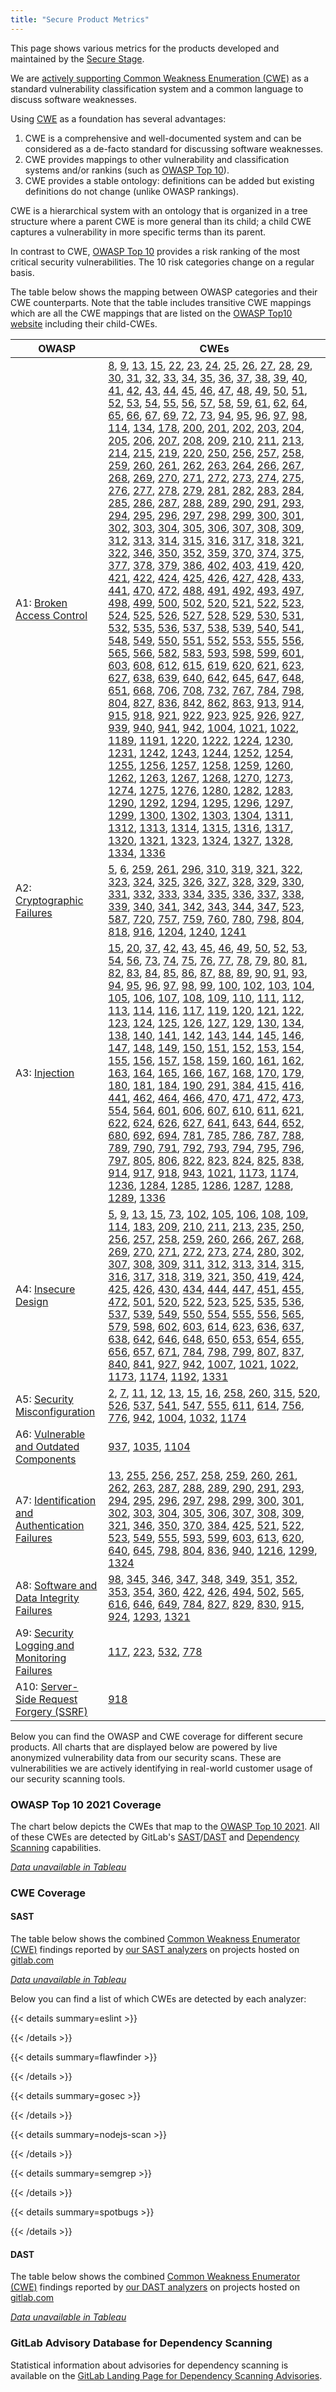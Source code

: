 ```yaml
---
title: "Secure Product Metrics"
---
```


This page shows various metrics for the products developed and maintained by
the [Secure Stage](/handbook/product/categories/#sec-section).

We are [actively supporting Common Weakness Enumeration (CWE)](https://gitlab.com/gitlab-org/gitlab/-/issues/300978)
as a standard vulnerability classification system and a common language to discuss software weaknesses.

Using [CWE](https://cwe.mitre.org/) as a foundation has several advantages:

1. CWE is a comprehensive and well-documented system and can be considered as a de-facto standard for discussing software weaknesses.
1. CWE provides mappings to other vulnerability and classification systems and/or rankins (such as [OWASP Top 10](https://owasp.org/Top10/)).
1. CWE provides a stable ontology: definitions can be added but existing definitions do not change (unlike OWASP rankings).

CWE is a hierarchical system with an ontology that is organized in a tree
structure where a parent CWE is more general than its child; a child CWE
captures a vulnerability in more specific terms than its parent.

In contrast to CWE, [OWASP Top 10](https://owasp.org/Top10/) provides a risk
ranking of the most critical security vulnerabilities. The 10 risk categories
change on a regular basis.

The table below shows the mapping between OWASP categories and their CWE
counterparts. Note that the table includes transitive CWE mappings which
are all the CWE mappings that are listed on the [OWASP Top10 website](https://owasp.org/Top10/)
including their child-CWEs.

| OWASP | CWEs |
| ----- | ---- |
| A1: [Broken Access Control](https://owasp.org/Top10/A01_2021-Broken_Access_Control/) | [8](https://cwe.mitre.org/data/definitions/8.html), [9](https://cwe.mitre.org/data/definitions/9.html), [13](https://cwe.mitre.org/data/definitions/13.html), [15](https://cwe.mitre.org/data/definitions/15.html), [22](https://cwe.mitre.org/data/definitions/22.html), [23](https://cwe.mitre.org/data/definitions/23.html), [24](https://cwe.mitre.org/data/definitions/24.html), [25](https://cwe.mitre.org/data/definitions/25.html), [26](https://cwe.mitre.org/data/definitions/26.html), [27](https://cwe.mitre.org/data/definitions/27.html), [28](https://cwe.mitre.org/data/definitions/28.html), [29](https://cwe.mitre.org/data/definitions/29.html), [30](https://cwe.mitre.org/data/definitions/30.html), [31](https://cwe.mitre.org/data/definitions/31.html), [32](https://cwe.mitre.org/data/definitions/32.html), [33](https://cwe.mitre.org/data/definitions/33.html), [34](https://cwe.mitre.org/data/definitions/34.html), [35](https://cwe.mitre.org/data/definitions/35.html), [36](https://cwe.mitre.org/data/definitions/36.html), [37](https://cwe.mitre.org/data/definitions/37.html), [38](https://cwe.mitre.org/data/definitions/38.html), [39](https://cwe.mitre.org/data/definitions/39.html), [40](https://cwe.mitre.org/data/definitions/40.html), [41](https://cwe.mitre.org/data/definitions/41.html), [42](https://cwe.mitre.org/data/definitions/42.html), [43](https://cwe.mitre.org/data/definitions/43.html), [44](https://cwe.mitre.org/data/definitions/44.html), [45](https://cwe.mitre.org/data/definitions/45.html), [46](https://cwe.mitre.org/data/definitions/46.html), [47](https://cwe.mitre.org/data/definitions/47.html), [48](https://cwe.mitre.org/data/definitions/48.html), [49](https://cwe.mitre.org/data/definitions/49.html), [50](https://cwe.mitre.org/data/definitions/50.html), [51](https://cwe.mitre.org/data/definitions/51.html), [52](https://cwe.mitre.org/data/definitions/52.html), [53](https://cwe.mitre.org/data/definitions/53.html), [54](https://cwe.mitre.org/data/definitions/54.html), [55](https://cwe.mitre.org/data/definitions/55.html), [56](https://cwe.mitre.org/data/definitions/56.html), [57](https://cwe.mitre.org/data/definitions/57.html), [58](https://cwe.mitre.org/data/definitions/58.html), [59](https://cwe.mitre.org/data/definitions/59.html), [61](https://cwe.mitre.org/data/definitions/61.html), [62](https://cwe.mitre.org/data/definitions/62.html), [64](https://cwe.mitre.org/data/definitions/64.html), [65](https://cwe.mitre.org/data/definitions/65.html), [66](https://cwe.mitre.org/data/definitions/66.html), [67](https://cwe.mitre.org/data/definitions/67.html), [69](https://cwe.mitre.org/data/definitions/69.html), [72](https://cwe.mitre.org/data/definitions/72.html), [73](https://cwe.mitre.org/data/definitions/73.html), [94](https://cwe.mitre.org/data/definitions/94.html), [95](https://cwe.mitre.org/data/definitions/95.html), [96](https://cwe.mitre.org/data/definitions/96.html), [97](https://cwe.mitre.org/data/definitions/97.html), [98](https://cwe.mitre.org/data/definitions/98.html), [114](https://cwe.mitre.org/data/definitions/114.html), [134](https://cwe.mitre.org/data/definitions/134.html), [178](https://cwe.mitre.org/data/definitions/178.html), [200](https://cwe.mitre.org/data/definitions/200.html), [201](https://cwe.mitre.org/data/definitions/201.html), [202](https://cwe.mitre.org/data/definitions/202.html), [203](https://cwe.mitre.org/data/definitions/203.html), [204](https://cwe.mitre.org/data/definitions/204.html), [205](https://cwe.mitre.org/data/definitions/205.html), [206](https://cwe.mitre.org/data/definitions/206.html), [207](https://cwe.mitre.org/data/definitions/207.html), [208](https://cwe.mitre.org/data/definitions/208.html), [209](https://cwe.mitre.org/data/definitions/209.html), [210](https://cwe.mitre.org/data/definitions/210.html), [211](https://cwe.mitre.org/data/definitions/211.html), [213](https://cwe.mitre.org/data/definitions/213.html), [214](https://cwe.mitre.org/data/definitions/214.html), [215](https://cwe.mitre.org/data/definitions/215.html), [219](https://cwe.mitre.org/data/definitions/219.html), [220](https://cwe.mitre.org/data/definitions/220.html), [250](https://cwe.mitre.org/data/definitions/250.html), [256](https://cwe.mitre.org/data/definitions/256.html), [257](https://cwe.mitre.org/data/definitions/257.html), [258](https://cwe.mitre.org/data/definitions/258.html), [259](https://cwe.mitre.org/data/definitions/259.html), [260](https://cwe.mitre.org/data/definitions/260.html), [261](https://cwe.mitre.org/data/definitions/261.html), [262](https://cwe.mitre.org/data/definitions/262.html), [263](https://cwe.mitre.org/data/definitions/263.html), [264](https://cwe.mitre.org/data/definitions/264.html), [266](https://cwe.mitre.org/data/definitions/266.html), [267](https://cwe.mitre.org/data/definitions/267.html), [268](https://cwe.mitre.org/data/definitions/268.html), [269](https://cwe.mitre.org/data/definitions/269.html), [270](https://cwe.mitre.org/data/definitions/270.html), [271](https://cwe.mitre.org/data/definitions/271.html), [272](https://cwe.mitre.org/data/definitions/272.html), [273](https://cwe.mitre.org/data/definitions/273.html), [274](https://cwe.mitre.org/data/definitions/274.html), [275](https://cwe.mitre.org/data/definitions/275.html), [276](https://cwe.mitre.org/data/definitions/276.html), [277](https://cwe.mitre.org/data/definitions/277.html), [278](https://cwe.mitre.org/data/definitions/278.html), [279](https://cwe.mitre.org/data/definitions/279.html), [281](https://cwe.mitre.org/data/definitions/281.html), [282](https://cwe.mitre.org/data/definitions/282.html), [283](https://cwe.mitre.org/data/definitions/283.html), [284](https://cwe.mitre.org/data/definitions/284.html), [285](https://cwe.mitre.org/data/definitions/285.html), [286](https://cwe.mitre.org/data/definitions/286.html), [287](https://cwe.mitre.org/data/definitions/287.html), [288](https://cwe.mitre.org/data/definitions/288.html), [289](https://cwe.mitre.org/data/definitions/289.html), [290](https://cwe.mitre.org/data/definitions/290.html), [291](https://cwe.mitre.org/data/definitions/291.html), [293](https://cwe.mitre.org/data/definitions/293.html), [294](https://cwe.mitre.org/data/definitions/294.html), [295](https://cwe.mitre.org/data/definitions/295.html), [296](https://cwe.mitre.org/data/definitions/296.html), [297](https://cwe.mitre.org/data/definitions/297.html), [298](https://cwe.mitre.org/data/definitions/298.html), [299](https://cwe.mitre.org/data/definitions/299.html), [300](https://cwe.mitre.org/data/definitions/300.html), [301](https://cwe.mitre.org/data/definitions/301.html), [302](https://cwe.mitre.org/data/definitions/302.html), [303](https://cwe.mitre.org/data/definitions/303.html), [304](https://cwe.mitre.org/data/definitions/304.html), [305](https://cwe.mitre.org/data/definitions/305.html), [306](https://cwe.mitre.org/data/definitions/306.html), [307](https://cwe.mitre.org/data/definitions/307.html), [308](https://cwe.mitre.org/data/definitions/308.html), [309](https://cwe.mitre.org/data/definitions/309.html), [312](https://cwe.mitre.org/data/definitions/312.html), [313](https://cwe.mitre.org/data/definitions/313.html), [314](https://cwe.mitre.org/data/definitions/314.html), [315](https://cwe.mitre.org/data/definitions/315.html), [316](https://cwe.mitre.org/data/definitions/316.html), [317](https://cwe.mitre.org/data/definitions/317.html), [318](https://cwe.mitre.org/data/definitions/318.html), [321](https://cwe.mitre.org/data/definitions/321.html), [322](https://cwe.mitre.org/data/definitions/322.html), [346](https://cwe.mitre.org/data/definitions/346.html), [350](https://cwe.mitre.org/data/definitions/350.html), [352](https://cwe.mitre.org/data/definitions/352.html), [359](https://cwe.mitre.org/data/definitions/359.html), [370](https://cwe.mitre.org/data/definitions/370.html), [374](https://cwe.mitre.org/data/definitions/374.html), [375](https://cwe.mitre.org/data/definitions/375.html), [377](https://cwe.mitre.org/data/definitions/377.html), [378](https://cwe.mitre.org/data/definitions/378.html), [379](https://cwe.mitre.org/data/definitions/379.html), [386](https://cwe.mitre.org/data/definitions/386.html), [402](https://cwe.mitre.org/data/definitions/402.html), [403](https://cwe.mitre.org/data/definitions/403.html), [419](https://cwe.mitre.org/data/definitions/419.html), [420](https://cwe.mitre.org/data/definitions/420.html), [421](https://cwe.mitre.org/data/definitions/421.html), [422](https://cwe.mitre.org/data/definitions/422.html), [424](https://cwe.mitre.org/data/definitions/424.html), [425](https://cwe.mitre.org/data/definitions/425.html), [426](https://cwe.mitre.org/data/definitions/426.html), [427](https://cwe.mitre.org/data/definitions/427.html), [428](https://cwe.mitre.org/data/definitions/428.html), [433](https://cwe.mitre.org/data/definitions/433.html), [441](https://cwe.mitre.org/data/definitions/441.html), [470](https://cwe.mitre.org/data/definitions/470.html), [472](https://cwe.mitre.org/data/definitions/472.html), [488](https://cwe.mitre.org/data/definitions/488.html), [491](https://cwe.mitre.org/data/definitions/491.html), [492](https://cwe.mitre.org/data/definitions/492.html), [493](https://cwe.mitre.org/data/definitions/493.html), [497](https://cwe.mitre.org/data/definitions/497.html), [498](https://cwe.mitre.org/data/definitions/498.html), [499](https://cwe.mitre.org/data/definitions/499.html), [500](https://cwe.mitre.org/data/definitions/500.html), [502](https://cwe.mitre.org/data/definitions/502.html), [520](https://cwe.mitre.org/data/definitions/520.html), [521](https://cwe.mitre.org/data/definitions/521.html), [522](https://cwe.mitre.org/data/definitions/522.html), [523](https://cwe.mitre.org/data/definitions/523.html), [524](https://cwe.mitre.org/data/definitions/524.html), [525](https://cwe.mitre.org/data/definitions/525.html), [526](https://cwe.mitre.org/data/definitions/526.html), [527](https://cwe.mitre.org/data/definitions/527.html), [528](https://cwe.mitre.org/data/definitions/528.html), [529](https://cwe.mitre.org/data/definitions/529.html), [530](https://cwe.mitre.org/data/definitions/530.html), [531](https://cwe.mitre.org/data/definitions/531.html), [532](https://cwe.mitre.org/data/definitions/532.html), [535](https://cwe.mitre.org/data/definitions/535.html), [536](https://cwe.mitre.org/data/definitions/536.html), [537](https://cwe.mitre.org/data/definitions/537.html), [538](https://cwe.mitre.org/data/definitions/538.html), [539](https://cwe.mitre.org/data/definitions/539.html), [540](https://cwe.mitre.org/data/definitions/540.html), [541](https://cwe.mitre.org/data/definitions/541.html), [548](https://cwe.mitre.org/data/definitions/548.html), [549](https://cwe.mitre.org/data/definitions/549.html), [550](https://cwe.mitre.org/data/definitions/550.html), [551](https://cwe.mitre.org/data/definitions/551.html), [552](https://cwe.mitre.org/data/definitions/552.html), [553](https://cwe.mitre.org/data/definitions/553.html), [555](https://cwe.mitre.org/data/definitions/555.html), [556](https://cwe.mitre.org/data/definitions/556.html), [565](https://cwe.mitre.org/data/definitions/565.html), [566](https://cwe.mitre.org/data/definitions/566.html), [582](https://cwe.mitre.org/data/definitions/582.html), [583](https://cwe.mitre.org/data/definitions/583.html), [593](https://cwe.mitre.org/data/definitions/593.html), [598](https://cwe.mitre.org/data/definitions/598.html), [599](https://cwe.mitre.org/data/definitions/599.html), [601](https://cwe.mitre.org/data/definitions/601.html), [603](https://cwe.mitre.org/data/definitions/603.html), [608](https://cwe.mitre.org/data/definitions/608.html), [612](https://cwe.mitre.org/data/definitions/612.html), [615](https://cwe.mitre.org/data/definitions/615.html), [619](https://cwe.mitre.org/data/definitions/619.html), [620](https://cwe.mitre.org/data/definitions/620.html), [621](https://cwe.mitre.org/data/definitions/621.html), [623](https://cwe.mitre.org/data/definitions/623.html), [627](https://cwe.mitre.org/data/definitions/627.html), [638](https://cwe.mitre.org/data/definitions/638.html), [639](https://cwe.mitre.org/data/definitions/639.html), [640](https://cwe.mitre.org/data/definitions/640.html), [642](https://cwe.mitre.org/data/definitions/642.html), [645](https://cwe.mitre.org/data/definitions/645.html), [647](https://cwe.mitre.org/data/definitions/647.html), [648](https://cwe.mitre.org/data/definitions/648.html), [651](https://cwe.mitre.org/data/definitions/651.html), [668](https://cwe.mitre.org/data/definitions/668.html), [706](https://cwe.mitre.org/data/definitions/706.html), [708](https://cwe.mitre.org/data/definitions/708.html), [732](https://cwe.mitre.org/data/definitions/732.html), [767](https://cwe.mitre.org/data/definitions/767.html), [784](https://cwe.mitre.org/data/definitions/784.html), [798](https://cwe.mitre.org/data/definitions/798.html), [804](https://cwe.mitre.org/data/definitions/804.html), [827](https://cwe.mitre.org/data/definitions/827.html), [836](https://cwe.mitre.org/data/definitions/836.html), [842](https://cwe.mitre.org/data/definitions/842.html), [862](https://cwe.mitre.org/data/definitions/862.html), [863](https://cwe.mitre.org/data/definitions/863.html), [913](https://cwe.mitre.org/data/definitions/913.html), [914](https://cwe.mitre.org/data/definitions/914.html), [915](https://cwe.mitre.org/data/definitions/915.html), [918](https://cwe.mitre.org/data/definitions/918.html), [921](https://cwe.mitre.org/data/definitions/921.html), [922](https://cwe.mitre.org/data/definitions/922.html), [923](https://cwe.mitre.org/data/definitions/923.html), [925](https://cwe.mitre.org/data/definitions/925.html), [926](https://cwe.mitre.org/data/definitions/926.html), [927](https://cwe.mitre.org/data/definitions/927.html), [939](https://cwe.mitre.org/data/definitions/939.html), [940](https://cwe.mitre.org/data/definitions/940.html), [941](https://cwe.mitre.org/data/definitions/941.html), [942](https://cwe.mitre.org/data/definitions/942.html), [1004](https://cwe.mitre.org/data/definitions/1004.html), [1021](https://cwe.mitre.org/data/definitions/1021.html), [1022](https://cwe.mitre.org/data/definitions/1022.html), [1189](https://cwe.mitre.org/data/definitions/1189.html), [1191](https://cwe.mitre.org/data/definitions/1191.html), [1220](https://cwe.mitre.org/data/definitions/1220.html), [1222](https://cwe.mitre.org/data/definitions/1222.html), [1224](https://cwe.mitre.org/data/definitions/1224.html), [1230](https://cwe.mitre.org/data/definitions/1230.html), [1231](https://cwe.mitre.org/data/definitions/1231.html), [1242](https://cwe.mitre.org/data/definitions/1242.html), [1243](https://cwe.mitre.org/data/definitions/1243.html), [1244](https://cwe.mitre.org/data/definitions/1244.html), [1252](https://cwe.mitre.org/data/definitions/1252.html), [1254](https://cwe.mitre.org/data/definitions/1254.html), [1255](https://cwe.mitre.org/data/definitions/1255.html), [1256](https://cwe.mitre.org/data/definitions/1256.html), [1257](https://cwe.mitre.org/data/definitions/1257.html), [1258](https://cwe.mitre.org/data/definitions/1258.html), [1259](https://cwe.mitre.org/data/definitions/1259.html), [1260](https://cwe.mitre.org/data/definitions/1260.html), [1262](https://cwe.mitre.org/data/definitions/1262.html), [1263](https://cwe.mitre.org/data/definitions/1263.html), [1267](https://cwe.mitre.org/data/definitions/1267.html), [1268](https://cwe.mitre.org/data/definitions/1268.html), [1270](https://cwe.mitre.org/data/definitions/1270.html), [1273](https://cwe.mitre.org/data/definitions/1273.html), [1274](https://cwe.mitre.org/data/definitions/1274.html), [1275](https://cwe.mitre.org/data/definitions/1275.html), [1276](https://cwe.mitre.org/data/definitions/1276.html), [1280](https://cwe.mitre.org/data/definitions/1280.html), [1282](https://cwe.mitre.org/data/definitions/1282.html), [1283](https://cwe.mitre.org/data/definitions/1283.html), [1290](https://cwe.mitre.org/data/definitions/1290.html), [1292](https://cwe.mitre.org/data/definitions/1292.html), [1294](https://cwe.mitre.org/data/definitions/1294.html), [1295](https://cwe.mitre.org/data/definitions/1295.html), [1296](https://cwe.mitre.org/data/definitions/1296.html), [1297](https://cwe.mitre.org/data/definitions/1297.html), [1299](https://cwe.mitre.org/data/definitions/1299.html), [1300](https://cwe.mitre.org/data/definitions/1300.html), [1302](https://cwe.mitre.org/data/definitions/1302.html), [1303](https://cwe.mitre.org/data/definitions/1303.html), [1304](https://cwe.mitre.org/data/definitions/1304.html), [1311](https://cwe.mitre.org/data/definitions/1311.html), [1312](https://cwe.mitre.org/data/definitions/1312.html), [1313](https://cwe.mitre.org/data/definitions/1313.html), [1314](https://cwe.mitre.org/data/definitions/1314.html), [1315](https://cwe.mitre.org/data/definitions/1315.html), [1316](https://cwe.mitre.org/data/definitions/1316.html), [1317](https://cwe.mitre.org/data/definitions/1317.html), [1320](https://cwe.mitre.org/data/definitions/1320.html), [1321](https://cwe.mitre.org/data/definitions/1321.html), [1323](https://cwe.mitre.org/data/definitions/1323.html), [1324](https://cwe.mitre.org/data/definitions/1324.html), [1327](https://cwe.mitre.org/data/definitions/1327.html), [1328](https://cwe.mitre.org/data/definitions/1328.html), [1334](https://cwe.mitre.org/data/definitions/1334.html), [1336](https://cwe.mitre.org/data/definitions/1336.html)|
| A2: [Cryptographic Failures](https://owasp.org/Top10/A02_2021-Cryptographic_Failures/) | [5](https://cwe.mitre.org/data/definitions/5.html), [6](https://cwe.mitre.org/data/definitions/6.html), [259](https://cwe.mitre.org/data/definitions/259.html), [261](https://cwe.mitre.org/data/definitions/261.html), [296](https://cwe.mitre.org/data/definitions/296.html), [310](https://cwe.mitre.org/data/definitions/310.html), [319](https://cwe.mitre.org/data/definitions/319.html), [321](https://cwe.mitre.org/data/definitions/321.html), [322](https://cwe.mitre.org/data/definitions/322.html), [323](https://cwe.mitre.org/data/definitions/323.html), [324](https://cwe.mitre.org/data/definitions/324.html), [325](https://cwe.mitre.org/data/definitions/325.html), [326](https://cwe.mitre.org/data/definitions/326.html), [327](https://cwe.mitre.org/data/definitions/327.html), [328](https://cwe.mitre.org/data/definitions/328.html), [329](https://cwe.mitre.org/data/definitions/329.html), [330](https://cwe.mitre.org/data/definitions/330.html), [331](https://cwe.mitre.org/data/definitions/331.html), [332](https://cwe.mitre.org/data/definitions/332.html), [333](https://cwe.mitre.org/data/definitions/333.html), [334](https://cwe.mitre.org/data/definitions/334.html), [335](https://cwe.mitre.org/data/definitions/335.html), [336](https://cwe.mitre.org/data/definitions/336.html), [337](https://cwe.mitre.org/data/definitions/337.html), [338](https://cwe.mitre.org/data/definitions/338.html), [339](https://cwe.mitre.org/data/definitions/339.html), [340](https://cwe.mitre.org/data/definitions/340.html), [341](https://cwe.mitre.org/data/definitions/341.html), [342](https://cwe.mitre.org/data/definitions/342.html), [343](https://cwe.mitre.org/data/definitions/343.html), [344](https://cwe.mitre.org/data/definitions/344.html), [347](https://cwe.mitre.org/data/definitions/347.html), [523](https://cwe.mitre.org/data/definitions/523.html), [587](https://cwe.mitre.org/data/definitions/587.html), [720](https://cwe.mitre.org/data/definitions/720.html), [757](https://cwe.mitre.org/data/definitions/757.html), [759](https://cwe.mitre.org/data/definitions/759.html), [760](https://cwe.mitre.org/data/definitions/760.html), [780](https://cwe.mitre.org/data/definitions/780.html), [798](https://cwe.mitre.org/data/definitions/798.html), [804](https://cwe.mitre.org/data/definitions/804.html), [818](https://cwe.mitre.org/data/definitions/818.html), [916](https://cwe.mitre.org/data/definitions/916.html), [1204](https://cwe.mitre.org/data/definitions/1204.html), [1240](https://cwe.mitre.org/data/definitions/1240.html), [1241](https://cwe.mitre.org/data/definitions/1241.html)|
| A3: [Injection](https://owasp.org/Top10/A03_2021-Injection/) | [15](https://cwe.mitre.org/data/definitions/15.html), [20](https://cwe.mitre.org/data/definitions/20.html), [37](https://cwe.mitre.org/data/definitions/37.html), [42](https://cwe.mitre.org/data/definitions/42.html), [43](https://cwe.mitre.org/data/definitions/43.html), [45](https://cwe.mitre.org/data/definitions/45.html), [46](https://cwe.mitre.org/data/definitions/46.html), [49](https://cwe.mitre.org/data/definitions/49.html), [50](https://cwe.mitre.org/data/definitions/50.html), [52](https://cwe.mitre.org/data/definitions/52.html), [53](https://cwe.mitre.org/data/definitions/53.html), [54](https://cwe.mitre.org/data/definitions/54.html), [56](https://cwe.mitre.org/data/definitions/56.html), [73](https://cwe.mitre.org/data/definitions/73.html), [74](https://cwe.mitre.org/data/definitions/74.html), [75](https://cwe.mitre.org/data/definitions/75.html), [76](https://cwe.mitre.org/data/definitions/76.html), [77](https://cwe.mitre.org/data/definitions/77.html), [78](https://cwe.mitre.org/data/definitions/78.html), [79](https://cwe.mitre.org/data/definitions/79.html), [80](https://cwe.mitre.org/data/definitions/80.html), [81](https://cwe.mitre.org/data/definitions/81.html), [82](https://cwe.mitre.org/data/definitions/82.html), [83](https://cwe.mitre.org/data/definitions/83.html), [84](https://cwe.mitre.org/data/definitions/84.html), [85](https://cwe.mitre.org/data/definitions/85.html), [86](https://cwe.mitre.org/data/definitions/86.html), [87](https://cwe.mitre.org/data/definitions/87.html), [88](https://cwe.mitre.org/data/definitions/88.html), [89](https://cwe.mitre.org/data/definitions/89.html), [90](https://cwe.mitre.org/data/definitions/90.html), [91](https://cwe.mitre.org/data/definitions/91.html), [93](https://cwe.mitre.org/data/definitions/93.html), [94](https://cwe.mitre.org/data/definitions/94.html), [95](https://cwe.mitre.org/data/definitions/95.html), [96](https://cwe.mitre.org/data/definitions/96.html), [97](https://cwe.mitre.org/data/definitions/97.html), [98](https://cwe.mitre.org/data/definitions/98.html), [99](https://cwe.mitre.org/data/definitions/99.html), [100](https://cwe.mitre.org/data/definitions/100.html), [102](https://cwe.mitre.org/data/definitions/102.html), [103](https://cwe.mitre.org/data/definitions/103.html), [104](https://cwe.mitre.org/data/definitions/104.html), [105](https://cwe.mitre.org/data/definitions/105.html), [106](https://cwe.mitre.org/data/definitions/106.html), [107](https://cwe.mitre.org/data/definitions/107.html), [108](https://cwe.mitre.org/data/definitions/108.html), [109](https://cwe.mitre.org/data/definitions/109.html), [110](https://cwe.mitre.org/data/definitions/110.html), [111](https://cwe.mitre.org/data/definitions/111.html), [112](https://cwe.mitre.org/data/definitions/112.html), [113](https://cwe.mitre.org/data/definitions/113.html), [114](https://cwe.mitre.org/data/definitions/114.html), [116](https://cwe.mitre.org/data/definitions/116.html), [117](https://cwe.mitre.org/data/definitions/117.html), [119](https://cwe.mitre.org/data/definitions/119.html), [120](https://cwe.mitre.org/data/definitions/120.html), [121](https://cwe.mitre.org/data/definitions/121.html), [122](https://cwe.mitre.org/data/definitions/122.html), [123](https://cwe.mitre.org/data/definitions/123.html), [124](https://cwe.mitre.org/data/definitions/124.html), [125](https://cwe.mitre.org/data/definitions/125.html), [126](https://cwe.mitre.org/data/definitions/126.html), [127](https://cwe.mitre.org/data/definitions/127.html), [129](https://cwe.mitre.org/data/definitions/129.html), [130](https://cwe.mitre.org/data/definitions/130.html), [134](https://cwe.mitre.org/data/definitions/134.html), [138](https://cwe.mitre.org/data/definitions/138.html), [140](https://cwe.mitre.org/data/definitions/140.html), [141](https://cwe.mitre.org/data/definitions/141.html), [142](https://cwe.mitre.org/data/definitions/142.html), [143](https://cwe.mitre.org/data/definitions/143.html), [144](https://cwe.mitre.org/data/definitions/144.html), [145](https://cwe.mitre.org/data/definitions/145.html), [146](https://cwe.mitre.org/data/definitions/146.html), [147](https://cwe.mitre.org/data/definitions/147.html), [148](https://cwe.mitre.org/data/definitions/148.html), [149](https://cwe.mitre.org/data/definitions/149.html), [150](https://cwe.mitre.org/data/definitions/150.html), [151](https://cwe.mitre.org/data/definitions/151.html), [152](https://cwe.mitre.org/data/definitions/152.html), [153](https://cwe.mitre.org/data/definitions/153.html), [154](https://cwe.mitre.org/data/definitions/154.html), [155](https://cwe.mitre.org/data/definitions/155.html), [156](https://cwe.mitre.org/data/definitions/156.html), [157](https://cwe.mitre.org/data/definitions/157.html), [158](https://cwe.mitre.org/data/definitions/158.html), [159](https://cwe.mitre.org/data/definitions/159.html), [160](https://cwe.mitre.org/data/definitions/160.html), [161](https://cwe.mitre.org/data/definitions/161.html), [162](https://cwe.mitre.org/data/definitions/162.html), [163](https://cwe.mitre.org/data/definitions/163.html), [164](https://cwe.mitre.org/data/definitions/164.html), [165](https://cwe.mitre.org/data/definitions/165.html), [166](https://cwe.mitre.org/data/definitions/166.html), [167](https://cwe.mitre.org/data/definitions/167.html), [168](https://cwe.mitre.org/data/definitions/168.html), [170](https://cwe.mitre.org/data/definitions/170.html), [179](https://cwe.mitre.org/data/definitions/179.html), [180](https://cwe.mitre.org/data/definitions/180.html), [181](https://cwe.mitre.org/data/definitions/181.html), [184](https://cwe.mitre.org/data/definitions/184.html), [190](https://cwe.mitre.org/data/definitions/190.html), [291](https://cwe.mitre.org/data/definitions/291.html), [384](https://cwe.mitre.org/data/definitions/384.html), [415](https://cwe.mitre.org/data/definitions/415.html), [416](https://cwe.mitre.org/data/definitions/416.html), [441](https://cwe.mitre.org/data/definitions/441.html), [462](https://cwe.mitre.org/data/definitions/462.html), [464](https://cwe.mitre.org/data/definitions/464.html), [466](https://cwe.mitre.org/data/definitions/466.html), [470](https://cwe.mitre.org/data/definitions/470.html), [471](https://cwe.mitre.org/data/definitions/471.html), [472](https://cwe.mitre.org/data/definitions/472.html), [473](https://cwe.mitre.org/data/definitions/473.html), [554](https://cwe.mitre.org/data/definitions/554.html), [564](https://cwe.mitre.org/data/definitions/564.html), [601](https://cwe.mitre.org/data/definitions/601.html), [606](https://cwe.mitre.org/data/definitions/606.html), [607](https://cwe.mitre.org/data/definitions/607.html), [610](https://cwe.mitre.org/data/definitions/610.html), [611](https://cwe.mitre.org/data/definitions/611.html), [621](https://cwe.mitre.org/data/definitions/621.html), [622](https://cwe.mitre.org/data/definitions/622.html), [624](https://cwe.mitre.org/data/definitions/624.html), [626](https://cwe.mitre.org/data/definitions/626.html), [627](https://cwe.mitre.org/data/definitions/627.html), [641](https://cwe.mitre.org/data/definitions/641.html), [643](https://cwe.mitre.org/data/definitions/643.html), [644](https://cwe.mitre.org/data/definitions/644.html), [652](https://cwe.mitre.org/data/definitions/652.html), [680](https://cwe.mitre.org/data/definitions/680.html), [692](https://cwe.mitre.org/data/definitions/692.html), [694](https://cwe.mitre.org/data/definitions/694.html), [781](https://cwe.mitre.org/data/definitions/781.html), [785](https://cwe.mitre.org/data/definitions/785.html), [786](https://cwe.mitre.org/data/definitions/786.html), [787](https://cwe.mitre.org/data/definitions/787.html), [788](https://cwe.mitre.org/data/definitions/788.html), [789](https://cwe.mitre.org/data/definitions/789.html), [790](https://cwe.mitre.org/data/definitions/790.html), [791](https://cwe.mitre.org/data/definitions/791.html), [792](https://cwe.mitre.org/data/definitions/792.html), [793](https://cwe.mitre.org/data/definitions/793.html), [794](https://cwe.mitre.org/data/definitions/794.html), [795](https://cwe.mitre.org/data/definitions/795.html), [796](https://cwe.mitre.org/data/definitions/796.html), [797](https://cwe.mitre.org/data/definitions/797.html), [805](https://cwe.mitre.org/data/definitions/805.html), [806](https://cwe.mitre.org/data/definitions/806.html), [822](https://cwe.mitre.org/data/definitions/822.html), [823](https://cwe.mitre.org/data/definitions/823.html), [824](https://cwe.mitre.org/data/definitions/824.html), [825](https://cwe.mitre.org/data/definitions/825.html), [838](https://cwe.mitre.org/data/definitions/838.html), [914](https://cwe.mitre.org/data/definitions/914.html), [917](https://cwe.mitre.org/data/definitions/917.html), [918](https://cwe.mitre.org/data/definitions/918.html), [943](https://cwe.mitre.org/data/definitions/943.html), [1021](https://cwe.mitre.org/data/definitions/1021.html), [1173](https://cwe.mitre.org/data/definitions/1173.html), [1174](https://cwe.mitre.org/data/definitions/1174.html), [1236](https://cwe.mitre.org/data/definitions/1236.html), [1284](https://cwe.mitre.org/data/definitions/1284.html), [1285](https://cwe.mitre.org/data/definitions/1285.html), [1286](https://cwe.mitre.org/data/definitions/1286.html), [1287](https://cwe.mitre.org/data/definitions/1287.html), [1288](https://cwe.mitre.org/data/definitions/1288.html), [1289](https://cwe.mitre.org/data/definitions/1289.html), [1336](https://cwe.mitre.org/data/definitions/1336.html)|
| A4: [Insecure Design](https://owasp.org/Top10/A04_2021-Insecure_Design/) | [5](https://cwe.mitre.org/data/definitions/5.html), [9](https://cwe.mitre.org/data/definitions/9.html), [13](https://cwe.mitre.org/data/definitions/13.html), [15](https://cwe.mitre.org/data/definitions/15.html), [73](https://cwe.mitre.org/data/definitions/73.html), [102](https://cwe.mitre.org/data/definitions/102.html), [105](https://cwe.mitre.org/data/definitions/105.html), [106](https://cwe.mitre.org/data/definitions/106.html), [108](https://cwe.mitre.org/data/definitions/108.html), [109](https://cwe.mitre.org/data/definitions/109.html), [114](https://cwe.mitre.org/data/definitions/114.html), [183](https://cwe.mitre.org/data/definitions/183.html), [209](https://cwe.mitre.org/data/definitions/209.html), [210](https://cwe.mitre.org/data/definitions/210.html), [211](https://cwe.mitre.org/data/definitions/211.html), [213](https://cwe.mitre.org/data/definitions/213.html), [235](https://cwe.mitre.org/data/definitions/235.html), [250](https://cwe.mitre.org/data/definitions/250.html), [256](https://cwe.mitre.org/data/definitions/256.html), [257](https://cwe.mitre.org/data/definitions/257.html), [258](https://cwe.mitre.org/data/definitions/258.html), [259](https://cwe.mitre.org/data/definitions/259.html), [260](https://cwe.mitre.org/data/definitions/260.html), [266](https://cwe.mitre.org/data/definitions/266.html), [267](https://cwe.mitre.org/data/definitions/267.html), [268](https://cwe.mitre.org/data/definitions/268.html), [269](https://cwe.mitre.org/data/definitions/269.html), [270](https://cwe.mitre.org/data/definitions/270.html), [271](https://cwe.mitre.org/data/definitions/271.html), [272](https://cwe.mitre.org/data/definitions/272.html), [273](https://cwe.mitre.org/data/definitions/273.html), [274](https://cwe.mitre.org/data/definitions/274.html), [280](https://cwe.mitre.org/data/definitions/280.html), [302](https://cwe.mitre.org/data/definitions/302.html), [307](https://cwe.mitre.org/data/definitions/307.html), [308](https://cwe.mitre.org/data/definitions/308.html), [309](https://cwe.mitre.org/data/definitions/309.html), [311](https://cwe.mitre.org/data/definitions/311.html), [312](https://cwe.mitre.org/data/definitions/312.html), [313](https://cwe.mitre.org/data/definitions/313.html), [314](https://cwe.mitre.org/data/definitions/314.html), [315](https://cwe.mitre.org/data/definitions/315.html), [316](https://cwe.mitre.org/data/definitions/316.html), [317](https://cwe.mitre.org/data/definitions/317.html), [318](https://cwe.mitre.org/data/definitions/318.html), [319](https://cwe.mitre.org/data/definitions/319.html), [321](https://cwe.mitre.org/data/definitions/321.html), [350](https://cwe.mitre.org/data/definitions/350.html), [419](https://cwe.mitre.org/data/definitions/419.html), [424](https://cwe.mitre.org/data/definitions/424.html), [425](https://cwe.mitre.org/data/definitions/425.html), [426](https://cwe.mitre.org/data/definitions/426.html), [430](https://cwe.mitre.org/data/definitions/430.html), [434](https://cwe.mitre.org/data/definitions/434.html), [444](https://cwe.mitre.org/data/definitions/444.html), [447](https://cwe.mitre.org/data/definitions/447.html), [451](https://cwe.mitre.org/data/definitions/451.html), [455](https://cwe.mitre.org/data/definitions/455.html), [472](https://cwe.mitre.org/data/definitions/472.html), [501](https://cwe.mitre.org/data/definitions/501.html), [520](https://cwe.mitre.org/data/definitions/520.html), [522](https://cwe.mitre.org/data/definitions/522.html), [523](https://cwe.mitre.org/data/definitions/523.html), [525](https://cwe.mitre.org/data/definitions/525.html), [535](https://cwe.mitre.org/data/definitions/535.html), [536](https://cwe.mitre.org/data/definitions/536.html), [537](https://cwe.mitre.org/data/definitions/537.html), [539](https://cwe.mitre.org/data/definitions/539.html), [549](https://cwe.mitre.org/data/definitions/549.html), [550](https://cwe.mitre.org/data/definitions/550.html), [554](https://cwe.mitre.org/data/definitions/554.html), [555](https://cwe.mitre.org/data/definitions/555.html), [556](https://cwe.mitre.org/data/definitions/556.html), [565](https://cwe.mitre.org/data/definitions/565.html), [579](https://cwe.mitre.org/data/definitions/579.html), [598](https://cwe.mitre.org/data/definitions/598.html), [602](https://cwe.mitre.org/data/definitions/602.html), [603](https://cwe.mitre.org/data/definitions/603.html), [614](https://cwe.mitre.org/data/definitions/614.html), [623](https://cwe.mitre.org/data/definitions/623.html), [636](https://cwe.mitre.org/data/definitions/636.html), [637](https://cwe.mitre.org/data/definitions/637.html), [638](https://cwe.mitre.org/data/definitions/638.html), [642](https://cwe.mitre.org/data/definitions/642.html), [646](https://cwe.mitre.org/data/definitions/646.html), [648](https://cwe.mitre.org/data/definitions/648.html), [650](https://cwe.mitre.org/data/definitions/650.html), [653](https://cwe.mitre.org/data/definitions/653.html), [654](https://cwe.mitre.org/data/definitions/654.html), [655](https://cwe.mitre.org/data/definitions/655.html), [656](https://cwe.mitre.org/data/definitions/656.html), [657](https://cwe.mitre.org/data/definitions/657.html), [671](https://cwe.mitre.org/data/definitions/671.html), [784](https://cwe.mitre.org/data/definitions/784.html), [798](https://cwe.mitre.org/data/definitions/798.html), [799](https://cwe.mitre.org/data/definitions/799.html), [807](https://cwe.mitre.org/data/definitions/807.html), [837](https://cwe.mitre.org/data/definitions/837.html), [840](https://cwe.mitre.org/data/definitions/840.html), [841](https://cwe.mitre.org/data/definitions/841.html), [927](https://cwe.mitre.org/data/definitions/927.html), [942](https://cwe.mitre.org/data/definitions/942.html), [1007](https://cwe.mitre.org/data/definitions/1007.html), [1021](https://cwe.mitre.org/data/definitions/1021.html), [1022](https://cwe.mitre.org/data/definitions/1022.html), [1173](https://cwe.mitre.org/data/definitions/1173.html), [1174](https://cwe.mitre.org/data/definitions/1174.html), [1192](https://cwe.mitre.org/data/definitions/1192.html), [1331](https://cwe.mitre.org/data/definitions/1331.html)|
| A5: [Security Misconfiguration](https://owasp.org/Top10/A05_2021-Security_Misconfiguration/) | [2](https://cwe.mitre.org/data/definitions/2.html), [7](https://cwe.mitre.org/data/definitions/7.html), [11](https://cwe.mitre.org/data/definitions/11.html), [12](https://cwe.mitre.org/data/definitions/12.html), [13](https://cwe.mitre.org/data/definitions/13.html), [15](https://cwe.mitre.org/data/definitions/15.html), [16](https://cwe.mitre.org/data/definitions/16.html), [258](https://cwe.mitre.org/data/definitions/258.html), [260](https://cwe.mitre.org/data/definitions/260.html), [315](https://cwe.mitre.org/data/definitions/315.html), [520](https://cwe.mitre.org/data/definitions/520.html), [526](https://cwe.mitre.org/data/definitions/526.html), [537](https://cwe.mitre.org/data/definitions/537.html), [541](https://cwe.mitre.org/data/definitions/541.html), [547](https://cwe.mitre.org/data/definitions/547.html), [555](https://cwe.mitre.org/data/definitions/555.html), [611](https://cwe.mitre.org/data/definitions/611.html), [614](https://cwe.mitre.org/data/definitions/614.html), [756](https://cwe.mitre.org/data/definitions/756.html), [776](https://cwe.mitre.org/data/definitions/776.html), [942](https://cwe.mitre.org/data/definitions/942.html), [1004](https://cwe.mitre.org/data/definitions/1004.html), [1032](https://cwe.mitre.org/data/definitions/1032.html), [1174](https://cwe.mitre.org/data/definitions/1174.html)|
| A6: [Vulnerable and Outdated Components](https://owasp.org/Top10/A06_2021-Vulnerable_and_Outdated_Components/) | [937](https://cwe.mitre.org/data/definitions/937.html), [1035](https://cwe.mitre.org/data/definitions/1035.html), [1104](https://cwe.mitre.org/data/definitions/1104.html)|
| A7: [Identification and Authentication Failures](https://owasp.org/Top10/A07_2021-Identification_and_Authentication_Failures/) | [13](https://cwe.mitre.org/data/definitions/13.html), [255](https://cwe.mitre.org/data/definitions/255.html), [256](https://cwe.mitre.org/data/definitions/256.html), [257](https://cwe.mitre.org/data/definitions/257.html), [258](https://cwe.mitre.org/data/definitions/258.html), [259](https://cwe.mitre.org/data/definitions/259.html), [260](https://cwe.mitre.org/data/definitions/260.html), [261](https://cwe.mitre.org/data/definitions/261.html), [262](https://cwe.mitre.org/data/definitions/262.html), [263](https://cwe.mitre.org/data/definitions/263.html), [287](https://cwe.mitre.org/data/definitions/287.html), [288](https://cwe.mitre.org/data/definitions/288.html), [289](https://cwe.mitre.org/data/definitions/289.html), [290](https://cwe.mitre.org/data/definitions/290.html), [291](https://cwe.mitre.org/data/definitions/291.html), [293](https://cwe.mitre.org/data/definitions/293.html), [294](https://cwe.mitre.org/data/definitions/294.html), [295](https://cwe.mitre.org/data/definitions/295.html), [296](https://cwe.mitre.org/data/definitions/296.html), [297](https://cwe.mitre.org/data/definitions/297.html), [298](https://cwe.mitre.org/data/definitions/298.html), [299](https://cwe.mitre.org/data/definitions/299.html), [300](https://cwe.mitre.org/data/definitions/300.html), [301](https://cwe.mitre.org/data/definitions/301.html), [302](https://cwe.mitre.org/data/definitions/302.html), [303](https://cwe.mitre.org/data/definitions/303.html), [304](https://cwe.mitre.org/data/definitions/304.html), [305](https://cwe.mitre.org/data/definitions/305.html), [306](https://cwe.mitre.org/data/definitions/306.html), [307](https://cwe.mitre.org/data/definitions/307.html), [308](https://cwe.mitre.org/data/definitions/308.html), [309](https://cwe.mitre.org/data/definitions/309.html), [321](https://cwe.mitre.org/data/definitions/321.html), [346](https://cwe.mitre.org/data/definitions/346.html), [350](https://cwe.mitre.org/data/definitions/350.html), [370](https://cwe.mitre.org/data/definitions/370.html), [384](https://cwe.mitre.org/data/definitions/384.html), [425](https://cwe.mitre.org/data/definitions/425.html), [521](https://cwe.mitre.org/data/definitions/521.html), [522](https://cwe.mitre.org/data/definitions/522.html), [523](https://cwe.mitre.org/data/definitions/523.html), [549](https://cwe.mitre.org/data/definitions/549.html), [555](https://cwe.mitre.org/data/definitions/555.html), [593](https://cwe.mitre.org/data/definitions/593.html), [599](https://cwe.mitre.org/data/definitions/599.html), [603](https://cwe.mitre.org/data/definitions/603.html), [613](https://cwe.mitre.org/data/definitions/613.html), [620](https://cwe.mitre.org/data/definitions/620.html), [640](https://cwe.mitre.org/data/definitions/640.html), [645](https://cwe.mitre.org/data/definitions/645.html), [798](https://cwe.mitre.org/data/definitions/798.html), [804](https://cwe.mitre.org/data/definitions/804.html), [836](https://cwe.mitre.org/data/definitions/836.html), [940](https://cwe.mitre.org/data/definitions/940.html), [1216](https://cwe.mitre.org/data/definitions/1216.html), [1299](https://cwe.mitre.org/data/definitions/1299.html), [1324](https://cwe.mitre.org/data/definitions/1324.html)|
| A8: [Software and Data Integrity Failures](https://owasp.org/Top10/A08_2021-Software_and_Data_Integrity_Failures/) | [98](https://cwe.mitre.org/data/definitions/98.html), [345](https://cwe.mitre.org/data/definitions/345.html), [346](https://cwe.mitre.org/data/definitions/346.html), [347](https://cwe.mitre.org/data/definitions/347.html), [348](https://cwe.mitre.org/data/definitions/348.html), [349](https://cwe.mitre.org/data/definitions/349.html), [351](https://cwe.mitre.org/data/definitions/351.html), [352](https://cwe.mitre.org/data/definitions/352.html), [353](https://cwe.mitre.org/data/definitions/353.html), [354](https://cwe.mitre.org/data/definitions/354.html), [360](https://cwe.mitre.org/data/definitions/360.html), [422](https://cwe.mitre.org/data/definitions/422.html), [426](https://cwe.mitre.org/data/definitions/426.html), [494](https://cwe.mitre.org/data/definitions/494.html), [502](https://cwe.mitre.org/data/definitions/502.html), [565](https://cwe.mitre.org/data/definitions/565.html), [616](https://cwe.mitre.org/data/definitions/616.html), [646](https://cwe.mitre.org/data/definitions/646.html), [649](https://cwe.mitre.org/data/definitions/649.html), [784](https://cwe.mitre.org/data/definitions/784.html), [827](https://cwe.mitre.org/data/definitions/827.html), [829](https://cwe.mitre.org/data/definitions/829.html), [830](https://cwe.mitre.org/data/definitions/830.html), [915](https://cwe.mitre.org/data/definitions/915.html), [924](https://cwe.mitre.org/data/definitions/924.html), [1293](https://cwe.mitre.org/data/definitions/1293.html), [1321](https://cwe.mitre.org/data/definitions/1321.html)|
| A9: [Security Logging and Monitoring Failures](https://owasp.org/Top10/A09_2021-Security_Logging_and_Monitoring_Failures/) | [117](https://cwe.mitre.org/data/definitions/117.html), [223](https://cwe.mitre.org/data/definitions/223.html), [532](https://cwe.mitre.org/data/definitions/532.html), [778](https://cwe.mitre.org/data/definitions/778.html)|
| A10: [Server-Side Request Forgery (SSRF)](https://owasp.org/Top10/A10_2021-Server-Side_Request_Forgery_(SSRF)/) | [918](https://cwe.mitre.org/data/definitions/918.html)|

Below you can find the OWASP and CWE coverage for different secure products.
All charts that are displayed below are powered by live anonymized
vulnerability data from our security scans. These are vulnerabilities we are
actively identifying in real-world customer usage of our security scanning
tools.

### OWASP Top 10 2021 Coverage

The chart below depicts the CWEs that map to the [OWASP Top 10 2021](https://owasp.org/www-project-top-ten/).
 All of these CWEs are detected by GitLab's [SAST](https://docs.gitlab.com/ee/user/application_security/sast/)/[DAST](https://docs.gitlab.com/ee/user/application_security/dast/)
and [Dependency Scanning](https://docs.gitlab.com/ee/user/application_security/dependency_scanning/) capabilities.

[_Data unavailable in Tableau_](https://gitlab.com/gitlab-data/tableau/-/issues/330)

### CWE Coverage

#### SAST

The table below shows the combined
[Common Weakness Enumerator (CWE)](https://cwe.mitre.org/) findings reported by
[our SAST analyzers](https://docs.gitlab.com/ee/user/application_security/sast/) on
projects hosted on [gitlab.com](https://gitlab.com/)

[_Data unavailable in Tableau_](https://gitlab.com/gitlab-data/tableau/-/issues/330)

Below you can find a list of which CWEs are detected by each analyzer:

{{< details summary=eslint >}}

{{< /details >}}

{{< details summary=flawfinder >}}

{{< /details >}}

{{< details summary=gosec >}}

{{< /details >}}

{{< details summary=nodejs-scan >}}

{{< /details >}}

{{< details summary=semgrep >}}

{{< /details >}}

{{< details summary=spotbugs >}}

{{< /details >}}

#### DAST

The table below shows the combined
[Common Weakness Enumerator (CWE)](https://cwe.mitre.org/) findings reported by
[our DAST analyzers](https://docs.gitlab.com/ee/user/application_security/dast/) on
projects hosted on [gitlab.com](https://gitlab.com/)

[_Data unavailable in Tableau_](https://gitlab.com/gitlab-data/tableau/-/issues/330)

### GitLab Advisory Database for Dependency Scanning

Statistical information about advisories for dependency scanning is available on the [GitLab Landing Page for Dependency Scanning Advisories](https://advisories.gitlab.com/).
